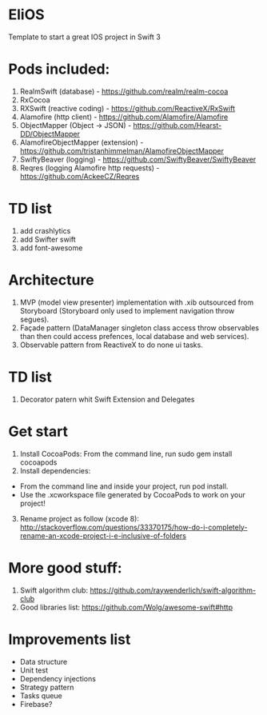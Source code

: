 # EliOS
Template to start a great IOS project in Swift 3

# Pods included:
  1. RealmSwift (database) - https://github.com/realm/realm-cocoa 
  2. RxCocoa
  3. RXSwift (reactive coding) - https://github.com/ReactiveX/RxSwift
  4. Alamofire (http client) - https://github.com/Alamofire/Alamofire
  5. ObjectMapper (Object -> JSON) - https://github.com/Hearst-DD/ObjectMapper
  6. AlamofireObjectMapper (extension) - https://github.com/tristanhimmelman/AlamofireObjectMapper
  7. SwiftyBeaver (logging) - https://github.com/SwiftyBeaver/SwiftyBeaver
  8. Reqres (logging Alamofire http requests) - https://github.com/AckeeCZ/Reqres
  
  # TD list
  1. add crashlytics
  2. add Swifter swift
  3. add font-awesome 
  
# Architecture
1. MVP (model view presenter) implementation with .xib outsourced from Storyboard (Storyboard only used to implement navigation throw segues).
2. Façade pattern (DataManager singleton class access throw observables than then could access prefences, local database and web services).
3. Observable pattern from ReactiveX to do none ui tasks.

  # TD list
  1. Decorator patern whit Swift Extension and Delegates


# Get start
1. Install CocoaPods: From the command line, run sudo gem install cocoapods
2. Install dependencies: 
  - From the command line and inside your project, run pod install.
  - Use the .xcworkspace file generated by CocoaPods to work on your project!
3. Rename project as follow (xcode 8): http://stackoverflow.com/questions/33370175/how-do-i-completely-rename-an-xcode-project-i-e-inclusive-of-folders
  
# More good stuff:
1. Swift algorithm club: https://github.com/raywenderlich/swift-algorithm-club
2. Good libraries list: https://github.com/Wolg/awesome-swift#http

# Improvements list 
- Data structure
- Unit test
- Dependency injections
- Strategy pattern
- Tasks queue
- Firebase?
